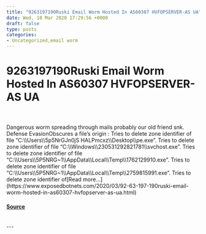 ```yaml
---
title: "9263197190Ruski Email Worm Hosted In AS60307 HVFOPSERVER-AS UA"
date: Wed, 18 Mar 2020 17:29:56 +0000
draft: false
type: posts
categories: 
- Uncategorized,email worm
---
```

# 9263197190Ruski Email Worm Hosted In AS60307 HVFOPSERVER-AS UA

<br/>

<br/>
Dangerous worm spreading through mails probably our old friend snk. Defense EvasionObscures a file’s origin : Tries to delete zone identifier of file “C:\\Users\\5p5NrGJn0jS HALPmcxz\\Desktop\\pe.exe”. Tries to delete zone identifier of file “C:\\Windows\\230531292821781\\svchost.exe”. Tries to delete zone identifier of file “C:\\Users\\5P5NRG~1\\AppData\\Local\\Temp\\1762129910.exe”. Tries to delete zone identifier of file “C:\\Users\\5P5NRG~1\\AppData\\Local\\Temp\\2759815991.exe”. Tries to delete zone identifier of[Read more...](https://www.exposedbotnets.com/2020/03/92-63-197-190ruski-email-worm-hosted-in-as60307-hvfopserver-as-ua.html)

#### [Source](https://www.exposedbotnets.com/2020/03/92-63-197-190ruski-email-worm-hosted-in-as60307-hvfopserver-as-ua.html)

<br/>
---
